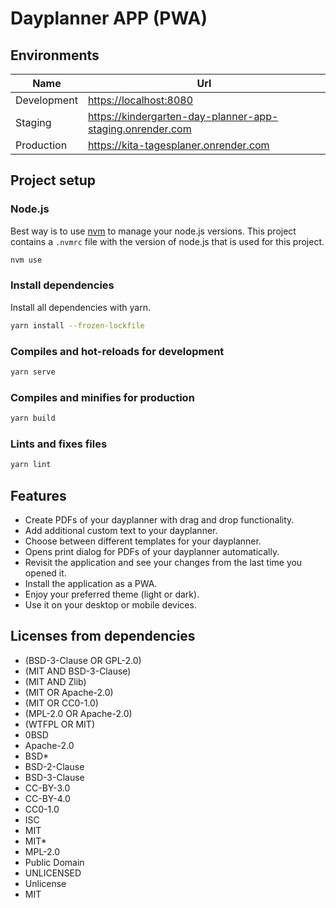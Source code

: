 # Dayplanner APP (PWA)

## Environments

| Name | Url |
| ---- | --- |
| Development | <https://localhost:8080> |
| Staging | <https://kindergarten-day-planner-app-staging.onrender.com> |
| Production | <https://kita-tagesplaner.onrender.com> |

## Project setup

### Node.js

Best way is to use [nvm](https://github.com/nvm-sh/nvm) to manage your node.js versions.
This project contains a `.nvmrc` file with the version of node.js that is used for this project.

```bash
nvm use
```

### Install dependencies

Install all dependencies with yarn.

```bash
yarn install --frozen-lockfile
```

### Compiles and hot-reloads for development

```bash
yarn serve
```

### Compiles and minifies for production

```bash
yarn build
```

### Lints and fixes files

```bash
yarn lint
```

## Features

- Create PDFs of your dayplanner with drag and drop functionality.
- Add additional custom text to your dayplanner.
- Choose between different templates for your dayplanner.
- Opens print dialog for PDFs of your dayplanner automatically.
- Revisit the application and see your changes from the last time you opened it.
- Install the application as a PWA.
- Enjoy your preferred theme (light or dark).
- Use it on your desktop or mobile devices.

## Licenses from dependencies

- (BSD-3-Clause OR GPL-2.0)
- (MIT AND BSD-3-Clause)
- (MIT AND Zlib)
- (MIT OR Apache-2.0)
- (MIT OR CC0-1.0)
- (MPL-2.0 OR Apache-2.0)
- (WTFPL OR MIT)
- 0BSD
- Apache-2.0
- BSD\*
- BSD-2-Clause
- BSD-3-Clause
- CC-BY-3.0
- CC-BY-4.0
- CC0-1.0
- ISC
- MIT
- MIT\*
- MPL-2.0
- Public Domain
- UNLICENSED
- Unlicense
- MIT
